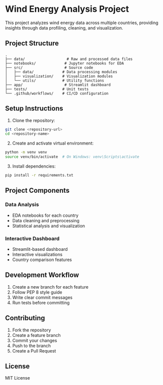 # Wind Energy Analysis Project

This project analyzes wind energy data across multiple countries, providing insights through data profiling, cleaning, and visualization.

## Project Structure

```
.
├── data/                   # Raw and processed data files
├── notebooks/             # Jupyter notebooks for EDA
├── src/                   # Source code
│   ├── data/             # Data processing modules
│   ├── visualization/    # Visualization modules
│   └── utils/            # Utility functions
├── app/                   # Streamlit dashboard
├── tests/                # Unit tests
└── .github/workflows/    # CI/CD configuration
```

## Setup Instructions

1. Clone the repository:
```bash
git clone <repository-url>
cd <repository-name>
```

2. Create and activate virtual environment:
```bash
python -m venv venv
source venv/bin/activate  # On Windows: venv\Scripts\activate
```

3. Install dependencies:
```bash
pip install -r requirements.txt
```

## Project Components

### Data Analysis
- EDA notebooks for each country
- Data cleaning and preprocessing
- Statistical analysis and visualization

### Interactive Dashboard
- Streamlit-based dashboard
- Interactive visualizations
- Country comparison features

## Development Workflow

1. Create a new branch for each feature
2. Follow PEP 8 style guide
3. Write clear commit messages
4. Run tests before committing

## Contributing

1. Fork the repository
2. Create a feature branch
3. Commit your changes
4. Push to the branch
5. Create a Pull Request

## License

MIT License 